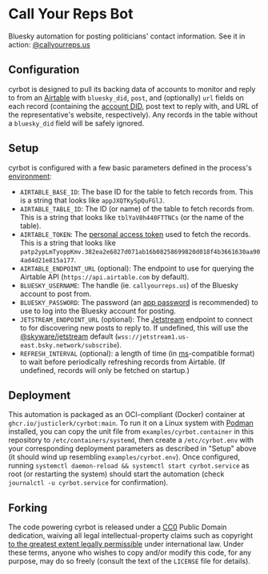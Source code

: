 # Call Your Reps Bot

Bluesky automation for posting politicians' contact information. See it in action: [@callyourreps.us](https://bsky.app/profile/callyourreps.us)

## Configuration

cyrbot is designed to pull its backing data of accounts to monitor and reply to from an [Airtable](https://airtable.com/) with `bluesky_did`, `post`, and (optionally) `url` fields on each record (containing the [account DID](https://docs.bsky.app/docs/advanced-guides/resolving-identities), post text to reply with, and URL of the representative's website, respectively). Any records in the table without a `bluesky_did` field will be safely ignored.

## Setup

cyrbot is configured with a few basic parameters defined in the process's [environment](https://12factor.net/config):

- `AIRTABLE_BASE_ID`: The base ID for the table to fetch records from. This is a string that looks like `appJXQTKySpQuFGlJ`.
- `AIRTABLE_TABLE_ID`: The ID (or name) of the table to fetch records from. This is a string that looks like `tblYaV8h440FTTNCs` (or the name of the table).
- `AIRTABLE_TOKEN`: The [personal access token](https://airtable.com/developers/web/guides/personal-access-tokens) used to fetch the records. This is a string that looks like `patp2ypLmTyoppKmv.382ea2e6827d071ab16b08258699820d018f4b3661630aa904ad4d21e815a177`.
- `AIRTABLE_ENDPOINT_URL` (optional): The endpoint to use for querying the Airtable API (`https://api.airtable.com` by default).
- `BLUESKY_USERNAME`: The handle (ie. `callyourreps.us`) of the Bluesky account to post from.
- `BLUESKY_PASSWORD`: The password (an [app password](https://bsky.app/settings/app-passwords) is recommended) to use to log into the Bluesky account for posting.
- `JETSTREAM_ENDPOINT_URL` (optional): The [Jetstream](https://docs.bsky.app/blog/jetstream) endpoint to connect to for discovering new posts to reply to. If undefined, this will use the [@skyware/jetstream](https://skyware.js.org/docs/jetstream/types/JetstreamOptions/) default (`wss://jetstream1.us-east.bsky.network/subscribe`).
- `REFRESH_INTERVAL` (optional): a length of time (in [ms](https://www.npmjs.com/package/ms)-compatible format) to wait before periodically refreshing records from Airtable. (If undefined, records will only be fetched on startup.)

## Deployment

This automation is packaged as an OCI-compliant (Docker) container at `ghcr.io/justiclerk/cyrbot:main`. To run it on a Linux system with [Podman](https://podman.io/) installed, you can copy the unit file from `examples/cyrbot.container` in this repository to `/etc/containers/systemd`, then create a `/etc/cyrbot.env` with your corresponding deployment parameters as described in "Setup" above (it should wind up resembling `examples/cyrbot.env`). Once configured, running `systemctl daemon-reload && systemctl start cyrbot.service` as root (or restarting the system) should start the automation (check `journalctl -u cyrbot.service` for confirmation).

## Forking

The code powering cyrbot is released under a [CC0](https://creativecommons.org/publicdomain/zero/1.0/) Public Domain dedication, waiving all legal intellectual-property claims such as copyright [to the greatest extent legally permissible](https://wiki.creativecommons.org/wiki/CC0_FAQ) under international law. Under these terms, anyone who wishes to copy and/or modify this code, for any purpose, may do so freely (consult the text of the `LICENSE` file for details).
